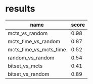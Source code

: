 # results

| name | score |
| ---- | ----- |
| mcts_vs_random | 0.98 |
| mcts_time_vs_random | 0.87 |
| mcts_time_vs_mcts_time | 0.52 |
| random_vs_random | 0.54 |
| bitset_vs_mcts | 0.41 |
| bitset_vs_random | 0.89 |
